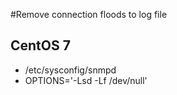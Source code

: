 #Remove connection floods to log file
## CentOS 7
- /etc/sysconfig/snmpd
- OPTIONS='-Lsd -Lf /dev/null'
